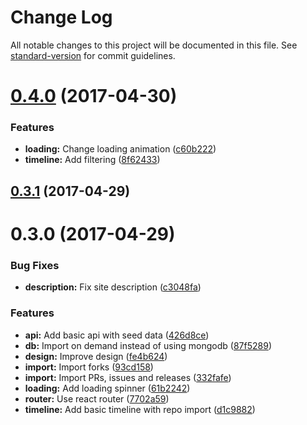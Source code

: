 # Change Log

All notable changes to this project will be documented in this file. See [standard-version](https://github.com/conventional-changelog/standard-version) for commit guidelines.

<a name="0.4.0"></a>
# [0.4.0](https://github.com/uesteibar/timehub/compare/v0.3.1...v0.4.0) (2017-04-30)


### Features

* **loading:** Change loading animation ([c60b222](https://github.com/uesteibar/timehub/commit/c60b222))
* **timeline:** Add filtering ([8f62433](https://github.com/uesteibar/timehub/commit/8f62433))



<a name="0.3.1"></a>
## [0.3.1](https://github.com/uesteibar/timehub/compare/v0.3.0...v0.3.1) (2017-04-29)



<a name="0.3.0"></a>
# 0.3.0 (2017-04-29)


### Bug Fixes

* **description:** Fix site description ([c3048fa](https://github.com/uesteibar/timehub/commit/c3048fa))


### Features

* **api:** Add basic api with seed data ([426d8ce](https://github.com/uesteibar/timehub/commit/426d8ce))
* **db:** Import on demand instead of using mongodb ([87f5289](https://github.com/uesteibar/timehub/commit/87f5289))
* **design:** Improve design ([fe4b624](https://github.com/uesteibar/timehub/commit/fe4b624))
* **import:** Import forks ([93cd158](https://github.com/uesteibar/timehub/commit/93cd158))
* **import:** Import PRs, issues and releases ([332fafe](https://github.com/uesteibar/timehub/commit/332fafe))
* **loading:** Add loading spinner ([61b2242](https://github.com/uesteibar/timehub/commit/61b2242))
* **router:** Use react router ([7702a59](https://github.com/uesteibar/timehub/commit/7702a59))
* **timeline:** Add basic timeline with repo import ([d1c9882](https://github.com/uesteibar/timehub/commit/d1c9882))
